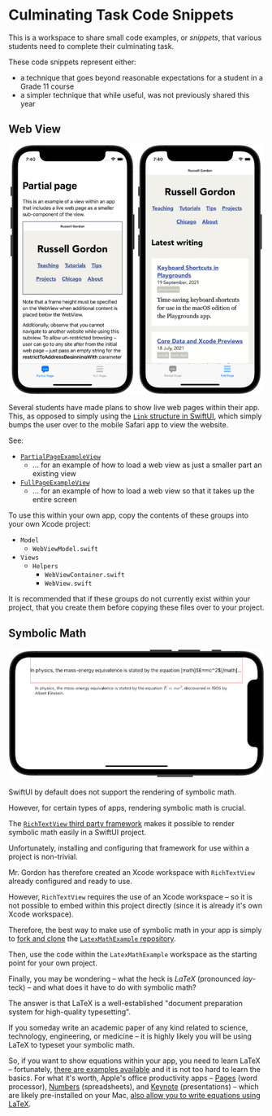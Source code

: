 # Culminating Task Code Snippets

This is a workspace to share small code examples, or *snippets*, that various students need to complete their culminating task.

These code snippets represent either:

* a technique that goes beyond reasonable expectations for a student in a Grade 11 course
* a simpler technique that while useful, was not previously shared this year

## Web View

![A web view is shown loaded as a small portion of a view, about a third of the height of the page. In In a second image a web view is shown where the entire view within the app is given over to showing the web page.](SupportingImages/webview.png)

Several students have made plans to show live web pages within their app. This, as opposed to simply using the [`Link` structure in SwiftUI](https://developer.apple.com/documentation/swiftui/link), which simply bumps the user over to the mobile Safari app to view the website.

See:

* [`PartialPageExampleView`](x-source-tag://wv_partial_page)
    * ... for an example of how to load a web view as just a smaller part an existing view
* [`FullPageExampleView`](x-source-tag://wv_full_page)
    * ... for an example of how to load a web view so that it takes up the entire screen
    
To use this within your own app, copy the contents of these groups into your own Xcode project:

* `Model`
    * `WebViewModel.swift`
* `Views`
    * `Helpers`
        * `WebViewContainer.swift`
        * `WebView.swift`

It is recommended that if these groups do not currently exist within your project, that you create them before copying these files over to your project.

## Symbolic Math 

![A view showing the mass-energy equivalence equation stated by Albert Einstein, rendered using 'pretty print' symbolic math notation.](SupportingImages/symbolic-math.png)

SwiftUI by default does not support the rendering of symbolic math.

However, for certain types of apps, rendering symbolic math is crucial.

The [`RichTextView` third party framework](https://richtextview.com/docs/overview) makes it possible to render symbolic math easily in a SwiftUI project.

Unfortunately, installing and configuring that framework for use within a project is non-trivial.

Mr. Gordon has therefore created an Xcode workspace with `RichTextView` already configured and ready to use.

However, `RichTextView` requires the use of an Xcode workspace – so it is not possible to embed within this project directly (since it is already it's own Xcode workspace).

Therefore, the best way to make use of symbolic math in your app is simply to [fork and clone](https://www.russellgordon.ca/cs/source-control/how-to-fork-and-clone-a-repository/) the [`LatexMathExample` repository](https://github.com/lcs-rgordon/LatexMathExample).

Then, use the code within the `LatexMathExample` workspace as the starting point for your own project.  

Finally, you may be wondering – what the heck is *LaTeX* (pronounced *lay*-teck) – and what does it have to do with symbolic math?

The answer is that LaTeX is a well-established "document preparation system for high-quality typesetting".

If you someday write an academic paper of any kind related to science, technology, engineering, or medicine – it is highly likely you will be using LaTeX to typeset your symbolic math.

So, if you want to show equations within your app, you need to learn LaTeX – fortunately, [there are examples available](https://support.apple.com/en-us/HT202501#sample) and it is not too hard to learn the basics. For what it's worth, Apple's office productivity apps – [Pages](https://apps.apple.com/us/app/pages/id409201541?mt=12) (word processor), [Numbers](https://apps.apple.com/ca/app/numbers/id409203825?mt=12) (spreadsheets), and [Keynote](https://apps.apple.com/us/app/keynote/id409183694?mt=12) (presentations) – which are likely pre-installed on your Mac, [also allow you to write equations using LaTeX](https://support.apple.com/en-us/HT202501).
